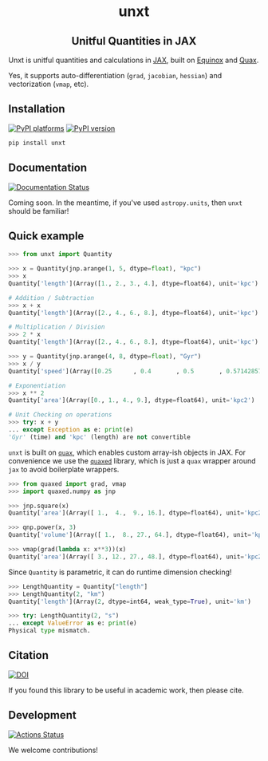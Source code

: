 <h1 align='center'> unxt </h1>
<h2 align="center">Unitful Quantities in JAX</h2>

Unxt is unitful quantities and calculations in
[JAX](https://jax.readthedocs.io/en/latest/), built on
[Equinox](https://docs.kidger.site/equinox/) and
[Quax](https://github.com/patrick-kidger/quax).

Yes, it supports auto-differentiation (`grad`, `jacobian`, `hessian`) and
vectorization (`vmap`, etc).

## Installation

[![PyPI platforms][pypi-platforms]][pypi-link]
[![PyPI version][pypi-version]][pypi-link]

<!-- [![Conda-Forge][conda-badge]][conda-link] -->

```bash
pip install unxt
```

## Documentation

[![Documentation Status][rtd-badge]][rtd-link]

Coming soon. In the meantime, if you've used `astropy.units`, then `unxt` should
be familiar!

## Quick example

```python
>>> from unxt import Quantity

>>> x = Quantity(jnp.arange(1, 5, dtype=float), "kpc")
>>> x
Quantity['length'](Array([1., 2., 3., 4.], dtype=float64), unit='kpc')

# Addition / Subtraction
>>> x + x
Quantity['length'](Array([2., 4., 6., 8.], dtype=float64), unit='kpc')

# Multiplication / Division
>>> 2 * x
Quantity['length'](Array([2., 4., 6., 8.], dtype=float64), unit='kpc')

>>> y = Quantity(jnp.arange(4, 8, dtype=float), "Gyr")
>>> x / y
Quantity['speed'](Array([0.25      , 0.4       , 0.5       , 0.57142857], dtype=float64), unit='kpc / Gyr')

# Exponentiation
>>> x ** 2
Quantity['area'](Array([0., 1., 4., 9.], dtype=float64), unit='kpc2')

# Unit Checking on operations
>>> try: x + y
... except Exception as e: print(e)
'Gyr' (time) and 'kpc' (length) are not convertible

```

`unxt` is built on [`quax`](https://github.com/patrick-kidger/quax), which
enables custom array-ish objects in JAX. For convenience we use the
[`quaxed`](https://pypi.org/project/quaxed/) library, which is just a `quax`
wrapper around `jax` to avoid boilerplate wrappers.

```python
>>> from quaxed import grad, vmap
>>> import quaxed.numpy as jnp

>>> jnp.square(x)
Quantity['area'](Array([ 1.,  4.,  9., 16.], dtype=float64), unit='kpc2')

>>> qnp.power(x, 3)
Quantity['volume'](Array([ 1.,  8., 27., 64.], dtype=float64), unit='kpc3')

>>> vmap(grad(lambda x: x**3))(x)
Quantity['area'](Array([ 3., 12., 27., 48.], dtype=float64), unit='kpc2')
```

Since `Quantity` is parametric, it can do runtime dimension checking!

```python
>>> LengthQuantity = Quantity["length"]
>>> LengthQuantity(2, "km")
Quantity['length'](Array(2, dtype=int64, weak_type=True), unit='km')

>>> try: LengthQuantity(2, "s")
... except ValueError as e: print(e)
Physical type mismatch.
```

## Citation

[![DOI][zenodo-badge]][zenodo-link]

If you found this library to be useful in academic work, then please cite.

## Development

[![Actions Status][actions-badge]][actions-link]

We welcome contributions!

<!-- SPHINX-START -->

<!-- prettier-ignore-start -->
[actions-badge]:            https://github.com/GalacticDynamics/unxt/workflows/CI/badge.svg
[actions-link]:             https://github.com/GalacticDynamics/unxt/actions
[conda-badge]:              https://img.shields.io/conda/vn/conda-forge/unxt
[conda-link]:               https://github.com/conda-forge/unxt-feedstock
<!-- [github-discussions-badge]: https://img.shields.io/static/v1?label=Discussions&message=Ask&color=blue&logo=github
[github-discussions-link]:  https://github.com/GalacticDynamics/unxt/discussions -->
[pypi-link]:                https://pypi.org/project/unxt/
[pypi-platforms]:           https://img.shields.io/pypi/pyversions/unxt
[pypi-version]:             https://img.shields.io/pypi/v/unxt
[rtd-badge]:                https://readthedocs.org/projects/unxt/badge/?version=latest
[rtd-link]:                 https://unxt.readthedocs.io/en/latest/?badge=latest
[zenodo-badge]:             https://zenodo.org/badge/734877295.svg
[zenodo-link]:              https://zenodo.org/doi/10.5281/zenodo.10850455

<!-- prettier-ignore-end -->
